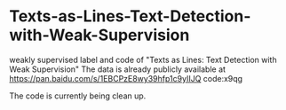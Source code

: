 # Texts-as-Lines-Text-Detection-with-Weak-Supervision
weakly supervised label and code of "Texts as Lines: Text Detection with Weak Supervision"
The data is already publicly available at https://pan.baidu.com/s/1EBCPzE8wy39hfp1c9yIIJQ  code:x9qg 

The code is currently being clean up.
